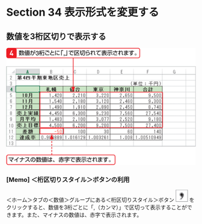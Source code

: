 # Section 34 表示形式を変更する

## 数値を3桁区切りで表示する

![](002.png)

### [Memo] ＜桁区切りスタイル＞ボタンの利用

＜ホーム＞タブの＜数値＞グループにある＜桁区切りスタイル＞ボタン ![](icon_comma.png) をクリックすると、数値を3桁ごとに「,（カンマ）」で区切って表示することができます。また、マイナスの数値は、赤字で表示されます。 
